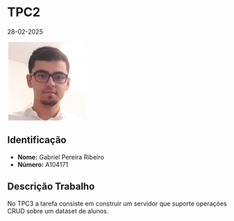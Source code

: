 # TPC2

28-02-2025

![](../images/author.png)

## Identificação

- **Nome:** Gabriel Pereira Ribeiro
- **Número:** A104171

## Descrição Trabalho

No TPC3 a tarefa consiste em construir um servidor que suporte operações CRUD sobre um dataset de alunos.
